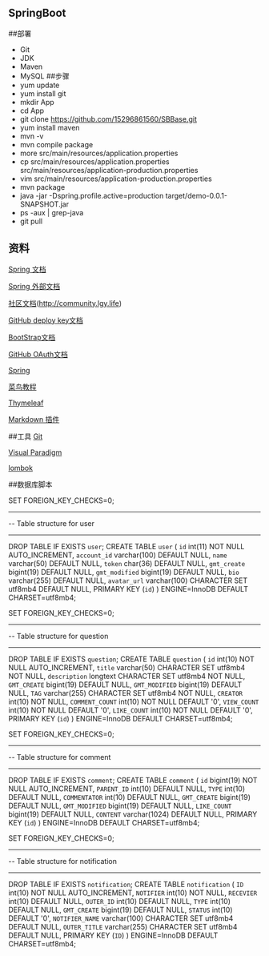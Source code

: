 ## SpringBoot

##部署
 - Git
 - JDK
 - Maven
 - MySQL
 ##步骤
 - yum update
 - yum install git
 - mkdir App
 - cd App
 - git clone https://github.com/15296861560/SBBase.git
 - yum install maven
 - mvn -v
 - mvn compile package
 - more src/main/resources/application.properties
 - cp src/main/resources/application.properties src/main/resources/application-production.properties
 - vim src/main/resources/application-production.properties
 - mvn package
 - java -jar -Dspring.profile.active=production target/demo-0.0.1-SNAPSHOT.jar
 - ps -aux | grep-java
 - git pull

## 资料
[Spring 文档](https://spring.io/guides)

[Spring 外部文档](https://spring.io/guides/gs/serving-web-content/)

[社区文档](http://localhost:8887/)(http://community.lgy.life)

[GitHub deploy key文档](https://developer.github.com/v3/guides/managing-deploy-keys/#deploy-keys)

[BootStrap文档](https://v3.bootcss.com/getting-started/)

[GitHub OAuth文档](https://developer.github.com/apps/building-oauth-apps/creating-an-oauth-app/)

[Spring](https://docs.spring.io/spring-boot/docs/current/reference/html/)

[菜鸟教程](https://www.runoob.com/)

[Thymeleaf](https://www.thymeleaf.org/doc/tutorials/3.0/thymeleafspring.html)

[Markdown 插件](https://pandao.github.io/editor.md/)

##工具
[Git](https://git-scm.com/download)

[Visual Paradigm](https://www.visual-paradigm.com/cn/)

[lombok](https://projectlombok.org/)

##数据库脚本

SET FOREIGN_KEY_CHECKS=0;

-- ----------------------------
-- Table structure for user
-- ----------------------------
DROP TABLE IF EXISTS `user`;
CREATE TABLE `user` (
  `id` int(11) NOT NULL AUTO_INCREMENT,
  `account_id` varchar(100) DEFAULT NULL,
  `name` varchar(50) DEFAULT NULL,
  `token` char(36) DEFAULT NULL,
  `gmt_create` bigint(19) DEFAULT NULL,
  `gmt_modified` bigint(19) DEFAULT NULL,
  `bio` varchar(255) DEFAULT NULL,
  `avatar_url` varchar(100) CHARACTER SET utf8mb4 DEFAULT NULL,
  PRIMARY KEY (`id`)
) ENGINE=InnoDB DEFAULT CHARSET=utf8mb4;



SET FOREIGN_KEY_CHECKS=0;

-- ----------------------------
-- Table structure for question
-- ----------------------------
DROP TABLE IF EXISTS `question`;
CREATE TABLE `question` (
  `id` int(10) NOT NULL AUTO_INCREMENT,
  `title` varchar(50) CHARACTER SET utf8mb4 NOT NULL,
  `description` longtext CHARACTER SET utf8mb4 NOT NULL,
  `GMT_CREATE` bigint(19) DEFAULT NULL,
  `GMT_MODIFIED` bigint(19) DEFAULT NULL,
  `TAG` varchar(255) CHARACTER SET utf8mb4 NOT NULL,
  `CREATOR` int(10) NOT NULL,
  `COMMENT_COUNT` int(10) NOT NULL DEFAULT '0',
  `VIEW_COUNT` int(10) NOT NULL DEFAULT '0',
  `LIKE_COUNT` int(10) NOT NULL DEFAULT '0',
  PRIMARY KEY (`id`)
) ENGINE=InnoDB DEFAULT CHARSET=utf8mb4;


SET FOREIGN_KEY_CHECKS=0;

-- ----------------------------
-- Table structure for comment
-- ----------------------------
DROP TABLE IF EXISTS `comment`;
CREATE TABLE `comment` (
  `id` bigint(19) NOT NULL AUTO_INCREMENT,
  `PARENT_ID` int(10) DEFAULT NULL,
  `TYPE` int(10) DEFAULT NULL,
  `COMMENTATOR` int(10) DEFAULT NULL,
  `GMT_CREATE` bigint(19) DEFAULT NULL,
  `GMT_MODIFIED` bigint(19) DEFAULT NULL,
  `LIKE_COUNT` bigint(19) DEFAULT NULL,
  `CONTENT` varchar(1024) DEFAULT NULL,
  PRIMARY KEY (`id`)
) ENGINE=InnoDB DEFAULT CHARSET=utf8mb4;


SET FOREIGN_KEY_CHECKS=0;

-- ----------------------------
-- Table structure for notification
-- ----------------------------
DROP TABLE IF EXISTS `notification`;
CREATE TABLE `notification` (
  `ID` int(10) NOT NULL AUTO_INCREMENT,
  `NOTIFIER` int(10) NOT NULL,
  `RECEVIER` int(10) DEFAULT NULL,
  `OUTER_ID` int(10) DEFAULT NULL,
  `TYPE` int(10) DEFAULT NULL,
  `GMT_CREATE` bigint(19) DEFAULT NULL,
  `STATUS` int(10) DEFAULT '0',
  `NOTIFIER_NAME` varchar(100) CHARACTER SET utf8mb4 DEFAULT NULL,
  `OUTER_TITLE` varchar(255) CHARACTER SET utf8mb4 DEFAULT NULL,
  PRIMARY KEY (`ID`)
) ENGINE=InnoDB DEFAULT CHARSET=utf8mb4;






